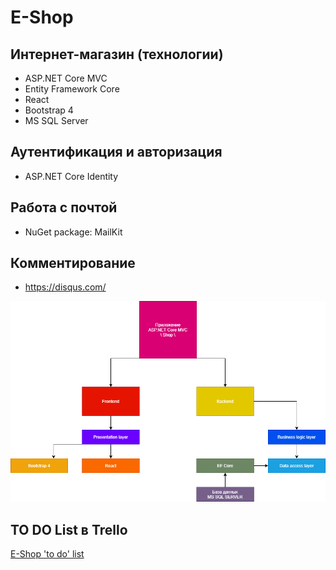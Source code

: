 # E-Shop

## Интернет-магазин (технологии)
* ASP.NET Core MVC
* Entity Framework Core
* React
* Bootstrap 4
* MS SQL Server

## Аутентификация и авторизация
* ASP.NET Core Identity

## Работа с почтой
* NuGet package: MailKit

## Комментирование 
* https://disqus.com/

![App scheme](ResourcesForReadme/ShopAppScheme.png)

## TO DO List в Trello
[E-Shop 'to do' list](https://trello.com/b/FCxBPJYX/e-shop)
